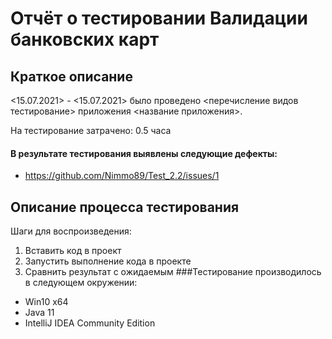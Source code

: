 # Отчёт о тестировании Валидации банковских карт

## Краткое описание

<15.07.2021> - <15.07.2021> было проведено <перечисление видов тестирование> приложения <название приложения>.

На тестирование затрачено: 0.5 часа

#### В результате тестирования выявлены следующие дефекты:
* https://github.com/Nimmo89/Test_2.2/issues/1

## Описание процесса тестирования
Шаги для воспроизведения:
1. Вставить код в проект
2. Запустить выполнение кода в проекте
3. Сравнить результат с ожидаемым
###Тестирование производилось в следующем окружении:
* Win10 x64
* Java 11
* IntelliJ IDEA Community Edition
